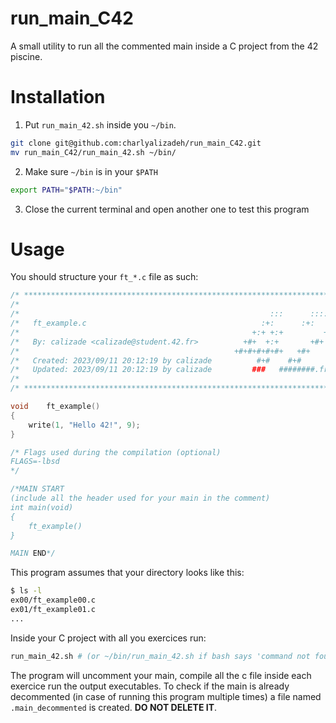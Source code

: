 # run_main_C42

A small utility to run all the commented main inside a C project from the 42 piscine.

# Installation

1. Put `run_main_42.sh` inside you `~/bin`.
```bash
git clone git@github.com:charlyalizadeh/run_main_C42.git
mv run_main_C42/run_main_42.sh ~/bin/
```
2. Make sure `~/bin` is in your `$PATH`
```bash
export PATH="$PATH:~/bin"
```
3. Close the current terminal and open another one to test this program

# Usage


You should structure your `ft_*.c` file as such:

```c
/* ************************************************************************** */
/*                                                                            */
/*                                                        :::      ::::::::   */
/*   ft_example.c                                       :+:      :+:    :+:   */
/*                                                    +:+ +:+         +:+     */
/*   By: calizade <calizade@student.42.fr>          +#+  +:+       +#+        */
/*                                                +#+#+#+#+#+   +#+           */
/*   Created: 2023/09/11 20:12:19 by calizade          #+#    #+#             */
/*   Updated: 2023/09/11 20:12:19 by calizade         ###   ########.fr       */
/*                                                                            */
/* ************************************************************************** */

void	ft_example()
{
	write(1, "Hello 42!", 9);
}

/* Flags used during the compilation (optional)
FLAGS=-lbsd
*/

/*MAIN START
(include all the header used for your main in the comment)
int main(void)
{
	ft_example()
}

MAIN END*/
```

This program assumes that your directory looks like this:

```bash
$ ls -l
ex00/ft_example00.c
ex01/ft_example01.c
...
```

Inside your C project with all you exercices run:
```bash
run_main_42.sh # (or ~/bin/run_main_42.sh if bash says 'command not found')
```



The program will uncomment your main, compile all the c file inside each exercice run the output executables.
To check if the main is already decommented (in case of running this program multiple times) a file named `.main_decommented` is created. **DO NOT DELETE IT**.
